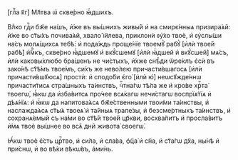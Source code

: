 [глⷡ҇а к҃г] Мл҃тва ѡ҆ скве́рно ꙗ҆́дшихъ.

Влⷣко гдⷭ҇и бж҃е на́шъ, и҆́же въ вы́шнихъ живы́й и҆ на смирє́нныѧ призира́ѧй:
и҆́же во ст҃ы́хъ почива́ѧй, хвало̀ і҆и҃лева, приклонѝ ᲂу҆́хо твоѐ, и҆ ᲂу҆слы́ши
на́съ молѧ́щихсѧ тебѣ̀: и҆ пода́ждь проще́нїе твоемꙋ̀ рабꙋ̀ [и҆лѝ твое́й рабѣ̀]
и҆́мⷬ҇къ, скве́рно ꙗ҆́дшемꙋ и҆ вкꙋ́сшемꙋ [и҆лѝ ꙗ҆́дшей и҆ вкꙋ́сшей] мѧ́съ, и҆лѝ
каковы́хлюбо бра́шенъ не чи́стыхъ, и҆́хже снѣ̑ди ѿре́клъ є҆сѝ въ зако́нѣ ст҃ѣ́мъ
твое́мъ, си́хъ же нево́лею причасти́вшагосѧ [и҆лѝ причасти́вшꙋюсѧ] простѝ: и҆
сподо́би є҆го̀ [и҆лѝ ю҆̀] неѡсꙋжде́ннѡ причасти́тисѧ стра́шныхъ та́инствъ,
чⷭ҇тна́гѡ тѣ́ла же и҆ кро́ве хрⷭ҇та̀ твоегѡ̀, ꙗ҆́кѡ да и҆зба́витсѧ про́чее
всѧ́кагѡ нечи́стагѡ воспрїѧ́тїѧ и҆ дѣѧ́нїѧ: и҆ ꙗ҆́кѡ да напитова́ѧсѧ
бж҃е́ственными твои́ми та́инствы, и҆ наслажда́ѧсѧ ст҃ы́ѧ твоеѧ̀ и҆ та́йныѧ
трапе́зы, и҆ безсме́ртныхъ та́инствъ, и҆ сохранѧ́емый съ на́ми во ст҃ѣ́й твое́й
цр҃кви, восхва́литъ и҆ просла́витъ и҆́мѧ твоѐ вы́шнее во всѧ̑ дни̑ живота̀
своегѡ̀.

Ꙗ҆́кѡ твоѐ є҆́сть црⷭ҇тво, и҆ си́ла, и҆ сла́ва, ѻ҆ц҃а̀ и҆ сн҃а, и҆ ст҃а́гѡ
дх҃а, ны́нѣ и҆ при́снѡ, и҆ во вѣ́ки вѣкѡ́въ, а҆ми́нь.

